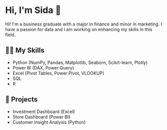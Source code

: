 # Hi, I'm Sida 👋

Hi! I'm a business graduate with a major in finance and minor in marketing. I have a passion for data and I am working on enhancing my skills in this field. 

## 🙋‍♀️ My Skills
- Python (NumPy, Pandas, Matplotlib, Seaborn, Scikit-learn, Plotly)
- Power BI (DAX, Power Query)
- Excel (Pivot Tables, Power Pivot, VLOOKUP)
- SQL
- R

## 📁 Projects
- Investment Dashboard (Excel)
- Store Dashboard (Power BI)
- Customer Insight Analysis (Python)


<!--
**sida-b/sida-b** is a ✨ _special_ ✨ repository because its `README.md` (this file) appears on your GitHub profile.

Here are some ideas to get you started:

- 🔭 I’m currently working on ...
- 🌱 I’m currently learning ...
- 👯 I’m looking to collaborate on ...
- 🤔 I’m looking for help with ...
- 💬 Ask me about ...
- 📫 How to reach me: ...
- 😄 Pronouns: ...
- ⚡ Fun fact: ...
-->
